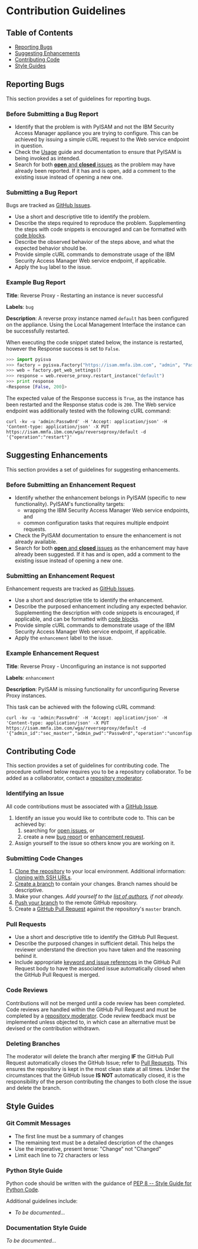 # Contribution Guidelines

## Table of Contents

- [Reporting Bugs](#reporting-bugs)
- [Suggesting Enhancements](#suggesting-enhancements)
- [Contributing Code](#contributing-code)
- [Style Guides](#style-guides)

## Reporting Bugs

This section provides a set of guidelines for reporting bugs.

### Before Submitting a Bug Report

- Identify that the problem is with PyISAM and not the IBM Security Access Manager appliance you are trying to configure. This can be achieved by issuing a simple cURL request to the Web service endpoint in question.
- Check the [Usage](README.md#usage) guide and documentation to ensure that PyISAM is being invoked as intended.
- Search for both [**open** and **closed** issues](https://github.ibm.com/ibm-security/pyisva/issues?utf8=%E2%9C%93&q=is%3Aissue) as the problem may have already been reported. If it has and is open, add a comment to the existing issue instead of opening a new one.

### Submitting a Bug Report

Bugs are tracked as [GitHub Issues](https://guides.github.com/features/issues).

- Use a short and descriptive title to identify the problem.
- Describe the steps required to reproduce the problem. Supplementing the steps with code snippets is encouraged and can be formatted with [code blocks](https://help.github.com/articles/creating-and-highlighting-code-blocks).
- Describe the observed behavior of the steps above, and what the expected behavior should be.
- Provide simple cURL commands to demonstrate usage of the IBM Security Access Manager Web service endpoint, if applicable.
- Apply the `bug` label to the issue.

### Example Bug Report

**Title**: Reverse Proxy - Restarting an instance is never successful

**Labels**: `bug`

**Description**: A reverse proxy instance named `default` has been configured on the appliance. Using the Local Management Interface the instance can be successfully restarted.

When executing the code snippet stated below, the instance is restarted, however the Response success is set to `False`.
```python
>>> import pyisva
>>> factory = pyisva.Factory("https://isam.mmfa.ibm.com", "admin", "Passw0rd")
>>> web = factory.get_web_settings()
>>> response = web.reverse_proxy.restart_instance("default")
>>> print response
<Response [False, 200]>
```
The expected value of the Response success is `True`, as the instance has been restarted and the Response status code is `200`. The Web service endpoint was additionally tested with the following cURL command:
```shell
curl -kv -u 'admin:Passw0rd' -H 'Accept: application/json' -H 'Content-type: application/json' -X PUT https://isam.mmfa.ibm.com/wga/reverseproxy/default -d '{"operation":"restart"}'
```

## Suggesting Enhancements

This section provides a set of guidelines for suggesting enhancements.

### Before Submitting an Enhancement Request

- Identify whether the enhancement belongs in PyISAM (specific to new functionality). PyISAM's functionality targets:
    - wrapping the IBM Security Access Manager Web service endpoints, and
    - common configuration tasks that requires multiple endpoint requests.
- Check the PyISAM documentation to ensure the enhancement is not already available.
- Search for both [**open** and **closed** issues](https://github.ibm.com/ibm-security/pyisva/issues?utf8=%E2%9C%93&q=is%3Aissue) as the enhancement may have already been suggested. If it has and is open, add a comment to the existing issue instead of opening a new one.

### Submitting an Enhancement Request

Enhancement requests are tracked as [GitHub Issues](https://guides.github.com/features/issues).

- Use a short and descriptive title to identify the enhancement.
- Describe the purposed enhancement including any expected behavior. Supplementing the description with code snippets is encouraged, if applicable, and can be formatted with [code blocks](https://help.github.com/articles/creating-and-highlighting-code-blocks).
- Provide simple cURL commands to demonstrate usage of the IBM Security Access Manager Web service endpoint, if applicable.
- Apply the `enhancement` label to the issue.

### Example Enhancement Request

**Title**: Reverse Proxy - Unconfiguring an instance is not supported

**Labels**: `enhancement`

**Description**: PyISAM is missing functionality for unconfiguring Reverse Proxy instances.

This task can be achieved with the following cURL command:
```shell
curl -kv -u 'admin:Passw0rd' -H 'Accept: application/json' -H 'Content-type: application/json' -X PUT https://isam.mmfa.ibm.com/wga/reverseproxy/default -d '{"admin_id":"sec_master","admin_pwd":"Passw0rd","operation":"unconfigure"}'
```

## Contributing Code

This section provides a set of guidelines for contributing code. The procedure outlined below requires you to be a repository collaborator. To be added as a collaborator, contact a [repository moderator](AUTHORS.md).

### Identifying an Issue

All code contributions must be associated with a [GitHub Issue](https://guides.github.com/features/issues).

1. Identify an issue you would like to contribute code to. This can be achieved by:
    1. searching for [open issues](https://github.ibm.com/ibm-security/pyisva/issues), or
    2. create a new [bug report](#reporting-bugs) or [enhancement request](#suggesting-enhancements).
2. Assign yourself to the issue so others know you are working on it.

### Submitting Code Changes

1. [Clone the repository](https://help.github.com/articles/cloning-a-repository) to your local environment. Additional information: [cloning with SSH URLs](https://help.github.com/articles/which-remote-url-should-i-use/#cloning-with-ssh-urls).
2. [Create a branch](https://guides.github.com/introduction/flow) to contain your changes. Branch names should be descriptive.
3. Make your changes. *Add yourself to the [list of authors](AUTHORS.md), if not already.*
4. [Push your branch](https://help.github.com/articles/pushing-to-a-remote) to the remote GitHub repository.
5. Create a [GitHub Pull Request](https://help.github.com/articles/creating-a-pull-request) against the repository's `master` branch.

### Pull Requests

- Use a short and descriptive title to identify the GitHub Pull Request.
- Describe the purposed changes in sufficient detail. This helps the reviewer understand the direction you have taken and the reasoning behind it.
- Include appropriate [keyword and issue references](https://help.github.com/articles/closing-issues-via-commit-messages) in the GitHub Pull Request body to have the associated issue automatically closed when the GitHub Pull Request is merged.

### Code Reviews

Contributions will not be merged until a code review has been completed. Code reviews are handled within the GitHub Pull Request and must be completed by a [repository moderator](AUTHORS.md). Code review feedback must be implemented unless objected to, in which case an alternative must be devised or the contribution withdrawn.

### Deleting Branches

The moderator will delete the branch after merging **IF** the GitHub Pull Request automatically closes the GitHub Issue; refer to [Pull Requests](#pull-requests). This ensures the repository is kept in the most clean state at all times. Under the circumstances that the GitHub Issue **IS NOT** automatically closed, it is the responsibility of the person contributing the changes to both close the issue and delete the branch.

## Style Guides

### Git Commit Messages

- The first line must be a summary of changes
- The remaining text must be a detailed description of the changes
- Use the imperative, present tense: "Change" not "Changed"
- Limit each line to 72 characters or less

### Python Style Guide

Python code should be written with the guidance of [PEP 8 -- Style Guide for Python Code](https://www.python.org/dev/peps/pep-0008).

Additional guidelines include:
- *To be documented...*

### Documentation Style Guide

*To be documented...*
